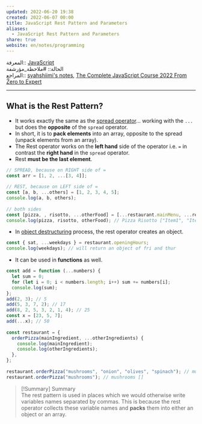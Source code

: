 ```yaml
---  
updated: 2022-06-20 19:38  
created: 2022-06-07 00:00  
title: JavaScript Rest Pattern and Parameters  
aliases:  
  - JavaScript Rest Pattern and Parameters  
share: true  
website: en/notes/programming  
---  
```

  
المعرفة:: [JavaScript](JavaScript)  
الحالة:: #ملاحظة_مؤرشفة  
المراجع:: [syahshiimi's notes](https://github.com/syahshiimi/second-brain/blob/2e6b1c9687a0b796978263a54191ebe31e7b608f/05%20Learning/00%20JavaScript/202107142210%20Rest%20Pattern%20And%20Parameters.md), [The Complete JavaScript Course 2022 From Zero to Expert](The%20Complete%20JavaScript%20Course%202022%20From%20Zero%20to%20Expert)  
  
---  
  
## What is the Rest Pattern?  
  
- It works exactly the same as the [spread operator](JavaScript%20Spread%20Operator)... working with the `...` but does the **opposite** of the `spread` operator.  
- In short, it is to **pack elements** into an array, opposite to the spread (unpack elements from an array).  
- The Rest operator works on the **left hand** side of the operator i.e. `=` in contrast the **right hand** in the `spread` operator.  
- Rest **must be the last element**.  
  
```js  
// SPREAD, because on RIGHT side of =  
const arr = [1, 2, ...[3, 4]];  
  
// REST, because on LEFT side of =  
const [a, b, ...others] = [1, 2, 3, 4, 5];  
console.log(a, b, others);  
  
// both sides  
const [pizza, , risotto, ...otherFood] = [...restaurant.mainMenu, ...restaurant.starterMenu];  
console.log(pizza, risotto, otherFood); // Pizza Risotto ["Item1", "Item2"]  
```  
  
- In [object destructuring](JavaScript%20Object%20Destructuring) process, the rest operator creates an object.  
  
```js  
const { sat, ...weekdays } = restaurant.openingHours;  
console.log(weekdays); // will return an object of fri and thur  
```  
  
- It can be used in **functions** as well.  
  
```js  
const add = function (...numbers) {  
  let sum = 0;  
  for (let i = 0; i < numbers.length; i++) sum += numbers[i];  
  console.log(sum);  
};  
add(2, 3); // 5  
add(5, 3, 7, 2); // 17  
add(8, 2, 5, 3, 2, 1, 4); // 25  
const x = [23, 5, 7];  
add(...x); // 50  
  
const restaurant = {  
  orderPizza(mainIngredient, ...otherIngredients) {  
    console.log(mainIngredient);  
    console.log(otherIngredients);  
  },  
};  
  
restaurant.orderPizza("mushrooms", "onion", "olives", "spinach"); // mushrooms ['onion', 'olives', 'spinach']  
restaurant.orderPizza("mushrooms"); // mushrooms []  
```  
  
> [!Summary] Summary  
> The rest pattern is used in places which we would otherwise write variables names separated by commas. This is because the rest operator collects these variable names and **packs** them into either an object or an array.  
